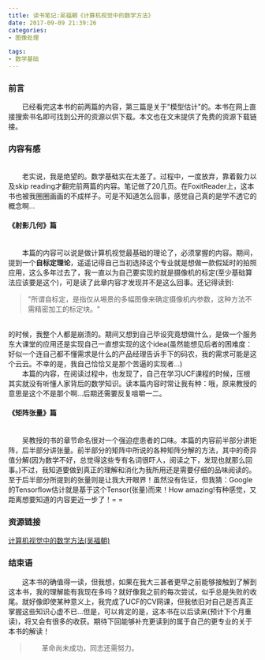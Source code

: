```yaml
---
title: 读书笔记:吴福朝《计算机视觉中的数学方法》
date: 2017-09-09 21:39:26
categories:
- 图像处理

tags:
- 数学基础
---
```

### 前言
&emsp;&emsp;已经看完这本书的前两篇的内容，第三篇是关于"模型估计"的。本书在网上直接搜索书名即可找到公开的资源以供下载。本文也在文末提供了免费的资源下载链接。

<!--more-->
### 内容有感
<br/>&emsp;&emsp;老实说，我是绝望的。数学基础实在太差了。过程中，一度放弃，靠着毅力以及skip reading才翻完前两篇的内容。笔记做了20几页。在FoxitReader上，这本书也被我圈圈画画的不成样子。可是不知道怎么回事，感觉自己真的是学不透它的概念啊...
#### 《射影几何》篇
<br/>&emsp;&emsp;本篇的内容可以说是做计算机视觉最基础的理论了，必须掌握的内容。期间，提到一个<b>自标定理论</b>，遥遥记得自己当初选择这个专业就是想做一款假延时的拍照应用，这么多年过去了，我一直以为自己要实现的就是摄像机的标定(至少基础算法应该要是这个)，可是读了此章内容才发现并不是这么回事。还记得读到:
> "所谓自标定，是指仅从埸景的多幅图像来确定摄像机内参数，这种方法不需精密加工的标定块。"

<br/>的时候，我整个人都是崩溃的。期间又想到自己毕设究竟想做什么，是做一个服务东大课堂的应用还是实现自己一直想实现的这个idea(虽然能想见后者的困难度：好似一个连自己都不懂需求是什么的产品经理告诉手下的码农，我的需求可能是这个云云。不幸的是，我自己恰恰又是那个苦逼的实现者...)
<br/>&emsp;&emsp;本篇的内容，在阅读过程中，也发现了，自己在学习UCF课程的时候，压根其实就没有听懂人家背后的数学知识。读本篇内容时常让我有种：哦，原来教授的意思是这个不是那个啊...后期还需要反复咀嚼一二。
#### 《矩阵张量》篇
<br/>&emsp;&emsp;吴教授的书的章节命名很对一个强迫症患者的口味。本篇的内容前半部分讲矩阵，后半部分讲张量。前半部分的矩阵中所说的各种矩阵分解的方法，其中的奇异值分解(因为数学不好，总觉得这些专有名词很吓人，阅读之下，发现也就那么回事。)不过，我知道要做到真正的理解和消化为我所用还是需要仔细的品味阅读的。至于后半部分所提到的张量则是让我大开眼界！虽然没有佐证，但我猜：Google的Tensorflow估计就是基于这个Tensor(张量)而来！How amazing!有种感觉，又距离想要知道的内容更近一步了！= =

### 资源链接
[计算机视觉中的数学方法(吴福朝)](http://download.csdn.net/download/wxqfree/1430305)
### 结束语
&emsp;&emsp;这本书的确值得一读，但我想，如果在我大三甚者更早之前能够接触到了解到这本书，我的理解能有我现在多吗？就好像我之前的每次尝试，似乎总是失败的收尾。就好像即使某种意义上，我完成了UCF的CV网课，但我依旧对自己是否真正掌握这些知识心虚不已...但是，可以肯定的是，这本书在以后读来(预计下个月重读)，将又会有很多的收获。期待下回能够补充更读到的属于自己的更专业的关于本书的解读！
> &emsp;&emsp;革命尚未成功，同志还需努力。